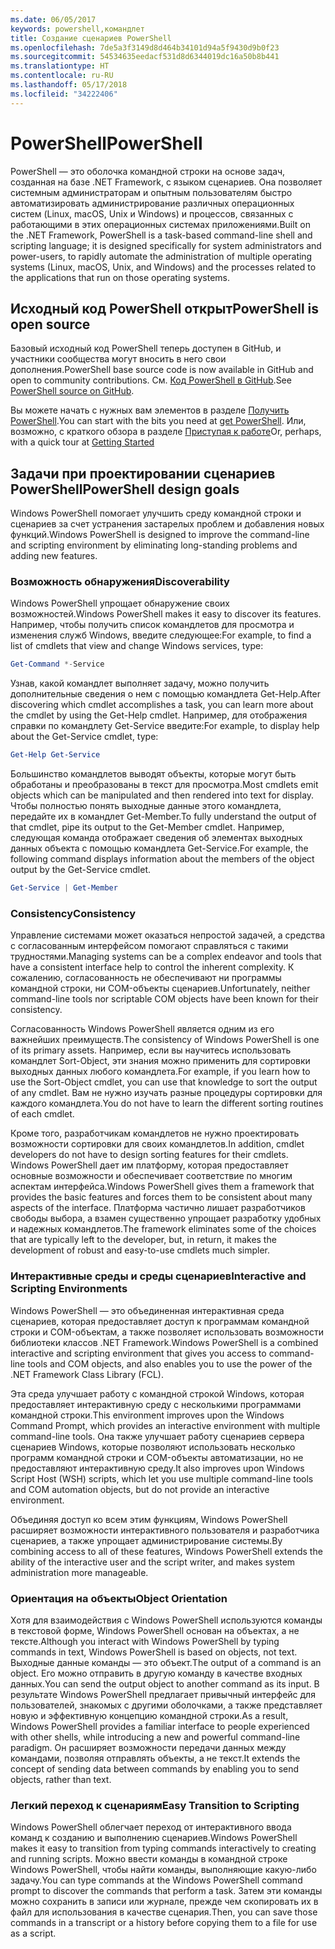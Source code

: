 ```yaml
---
ms.date: 06/05/2017
keywords: powershell,командлет
title: Создание сценариев PowerShell
ms.openlocfilehash: 7de5a3f3149d8d464b34101d94a5f9430d9b0f23
ms.sourcegitcommit: 54534635eedacf531d8d6344019dc16a50b8b441
ms.translationtype: HT
ms.contentlocale: ru-RU
ms.lasthandoff: 05/17/2018
ms.locfileid: "34222406"
---
```

# <a name="powershell"></a><span data-ttu-id="fe522-103">PowerShell</span><span class="sxs-lookup"><span data-stu-id="fe522-103">PowerShell</span></span>

<span data-ttu-id="fe522-104">PowerShell — это оболочка командной строки на основе задач, созданная на базе .NET Framework, с языком сценариев. Она позволяет системным администраторам и опытным пользователям быстро автоматизировать администрирование различных операционных систем (Linux, macOS, Unix и Windows) и процессов, связанных с работающими в этих операционных системах приложениями.</span><span class="sxs-lookup"><span data-stu-id="fe522-104">Built on the .NET Framework, PowerShell is a task-based command-line shell and scripting language; it is designed specifically for system administrators and power-users, to rapidly automate the administration of multiple operating systems (Linux, macOS, Unix, and Windows) and the processes related to the applications that run on those operating systems.</span></span>

## <a name="powershell-is-open-source"></a><span data-ttu-id="fe522-105">Исходный код PowerShell открыт</span><span class="sxs-lookup"><span data-stu-id="fe522-105">PowerShell is open source</span></span>

<span data-ttu-id="fe522-106">Базовый исходный код PowerShell теперь доступен в GitHub, и участники сообщества могут вносить в него свои дополнения.</span><span class="sxs-lookup"><span data-stu-id="fe522-106">PowerShell base source code is now available in GitHub and open to community contributions.</span></span> <span data-ttu-id="fe522-107">См. [Код PowerShell в GitHub](https://github.com/powershell/powershell).</span><span class="sxs-lookup"><span data-stu-id="fe522-107">See [PowerShell source on GitHub](https://github.com/powershell/powershell).</span></span>

<span data-ttu-id="fe522-108">Вы можете начать с нужных вам элементов в разделе [Получить PowerShell](https://github.com/PowerShell/PowerShell#get-powershell).</span><span class="sxs-lookup"><span data-stu-id="fe522-108">You can start with the bits you need at [get PowerShell](https://github.com/PowerShell/PowerShell#get-powershell).</span></span>
<span data-ttu-id="fe522-109">Или, возможно, с краткого обзора в разделе [Приступая к работе](https://github.com/PowerShell/PowerShell/blob/master/docs/learning-powershell)</span><span class="sxs-lookup"><span data-stu-id="fe522-109">Or, perhaps, with a quick tour at [Getting Started](https://github.com/PowerShell/PowerShell/blob/master/docs/learning-powershell)</span></span>

## <a name="powershell-design-goals"></a><span data-ttu-id="fe522-110">Задачи при проектировании сценариев PowerShell</span><span class="sxs-lookup"><span data-stu-id="fe522-110">PowerShell design goals</span></span>
<span data-ttu-id="fe522-111">Windows PowerShell помогает улучшить среду командной строки и сценариев за счет устранения застарелых проблем и добавления новых функций.</span><span class="sxs-lookup"><span data-stu-id="fe522-111">Windows PowerShell is designed to improve the command-line and scripting environment by eliminating long-standing problems and adding new features.</span></span>

### <a name="discoverability"></a><span data-ttu-id="fe522-112">Возможность обнаружения</span><span class="sxs-lookup"><span data-stu-id="fe522-112">Discoverability</span></span>
<span data-ttu-id="fe522-113">Windows PowerShell упрощает обнаружение своих возможностей.</span><span class="sxs-lookup"><span data-stu-id="fe522-113">Windows PowerShell makes it easy to discover its features.</span></span> <span data-ttu-id="fe522-114">Например, чтобы получить список командлетов для просмотра и изменения служб Windows, введите следующее:</span><span class="sxs-lookup"><span data-stu-id="fe522-114">For example, to find a list of cmdlets that view and change Windows services, type:</span></span>

```powershell
Get-Command *-Service
```

<span data-ttu-id="fe522-115">Узнав, какой командлет выполняет задачу, можно получить дополнительные сведения о нем с помощью командлета Get-Help.</span><span class="sxs-lookup"><span data-stu-id="fe522-115">After discovering which cmdlet accomplishes a task, you can learn more about the cmdlet by using the Get-Help cmdlet.</span></span> <span data-ttu-id="fe522-116">Например, для отображения справки по командлету Get-Service введите:</span><span class="sxs-lookup"><span data-stu-id="fe522-116">For example, to display help about the Get-Service cmdlet, type:</span></span>

```powershell
Get-Help Get-Service
```
<span data-ttu-id="fe522-117">Большинство командлетов выводят объекты, которые могут быть обработаны и преобразованы в текст для просмотра.</span><span class="sxs-lookup"><span data-stu-id="fe522-117">Most cmdlets emit objects which can be manipulated and then rendered into text for display.</span></span> <span data-ttu-id="fe522-118">Чтобы полностью понять выходные данные этого командлета, передайте их в командлет Get-Member.</span><span class="sxs-lookup"><span data-stu-id="fe522-118">To fully understand the output of that cmdlet, pipe its output to the Get-Member cmdlet.</span></span> <span data-ttu-id="fe522-119">Например, следующая команда отображает сведения об элементах выходных данных объекта с помощью командлета Get-Service.</span><span class="sxs-lookup"><span data-stu-id="fe522-119">For example, the following command displays information about the members of the object output by the Get-Service cmdlet.</span></span>

```powershell
Get-Service | Get-Member
```

### <a name="consistency"></a><span data-ttu-id="fe522-120">Consistency</span><span class="sxs-lookup"><span data-stu-id="fe522-120">Consistency</span></span>
<span data-ttu-id="fe522-121">Управление системами может оказаться непростой задачей, а средства с согласованным интерфейсом помогают справляться с такими трудностями.</span><span class="sxs-lookup"><span data-stu-id="fe522-121">Managing systems can be a complex endeavor and tools that have a consistent interface help to control the inherent complexity.</span></span> <span data-ttu-id="fe522-122">К сожалению, согласованность не обеспечивают ни программы командной строки, ни COM-объекты сценариев.</span><span class="sxs-lookup"><span data-stu-id="fe522-122">Unfortunately, neither command-line tools nor scriptable COM objects have been known for their consistency.</span></span>

<span data-ttu-id="fe522-123">Согласованность Windows PowerShell является одним из его важнейших преимуществ.</span><span class="sxs-lookup"><span data-stu-id="fe522-123">The consistency of Windows PowerShell is one of its primary assets.</span></span> <span data-ttu-id="fe522-124">Например, если вы научитесь использовать командлет Sort-Object, эти знания можно применить для сортировки выходных данных любого командлета.</span><span class="sxs-lookup"><span data-stu-id="fe522-124">For example, if you learn how to use the Sort-Object cmdlet, you can use that knowledge to sort the output of any cmdlet.</span></span> <span data-ttu-id="fe522-125">Вам не нужно изучать разные процедуры сортировки для каждого командлета.</span><span class="sxs-lookup"><span data-stu-id="fe522-125">You do not have to learn the different sorting routines of each cmdlet.</span></span>

<span data-ttu-id="fe522-126">Кроме того, разработчикам командлетов не нужно проектировать возможности сортировки для своих командлетов.</span><span class="sxs-lookup"><span data-stu-id="fe522-126">In addition, cmdlet developers do not have to design sorting features for their cmdlets.</span></span> <span data-ttu-id="fe522-127">Windows PowerShell дает им платформу, которая предоставляет основные возможности и обеспечивает соответствие по многим аспектам интерфейса.</span><span class="sxs-lookup"><span data-stu-id="fe522-127">Windows PowerShell gives them a framework that provides the basic features and forces them to be consistent about many aspects of the interface.</span></span> <span data-ttu-id="fe522-128">Платформа частично лишает разработчиков свободы выбора, а взамен существенно упрощает разработку удобных и надежных командлетов.</span><span class="sxs-lookup"><span data-stu-id="fe522-128">The framework eliminates some of the choices that are typically left to the developer, but, in return, it makes the development of robust and easy-to-use cmdlets much simpler.</span></span>

### <a name="interactive-and-scripting-environments"></a><span data-ttu-id="fe522-129">Интерактивные среды и среды сценариев</span><span class="sxs-lookup"><span data-stu-id="fe522-129">Interactive and Scripting Environments</span></span>
<span data-ttu-id="fe522-130">Windows PowerShell — это объединенная интерактивная среда сценариев, которая предоставляет доступ к программам командной строки и COM-объектам, а также позволяет использовать возможности библиотеки классов .NET Framework.</span><span class="sxs-lookup"><span data-stu-id="fe522-130">Windows PowerShell is a combined interactive and scripting environment that gives you access to command-line tools and COM objects, and also enables you to use the power of the .NET Framework Class Library (FCL).</span></span>

<span data-ttu-id="fe522-131">Эта среда улучшает работу с командной строкой Windows, которая предоставляет интерактивную среду с несколькими программами командной строки.</span><span class="sxs-lookup"><span data-stu-id="fe522-131">This environment improves upon the Windows Command Prompt, which provides an interactive environment with multiple command-line tools.</span></span> <span data-ttu-id="fe522-132">Она также улучшает работу сценариев сервера сценариев Windows, которые позволяют использовать несколько программ командной строки и COM-объекты автоматизации, но не предоставляют интерактивную среду.</span><span class="sxs-lookup"><span data-stu-id="fe522-132">It also improves upon Windows Script Host (WSH) scripts, which let you use multiple command-line tools and COM automation objects, but do not provide an interactive environment.</span></span>

<span data-ttu-id="fe522-133">Объединяя доступ ко всем этим функциям, Windows PowerShell расширяет возможности интерактивного пользователя и разработчика сценариев, а также упрощает администрирование системы.</span><span class="sxs-lookup"><span data-stu-id="fe522-133">By combining access to all of these features, Windows PowerShell extends the ability of the interactive user and the script writer, and makes system administration more manageable.</span></span>

### <a name="object-orientation"></a><span data-ttu-id="fe522-134">Ориентация на объекты</span><span class="sxs-lookup"><span data-stu-id="fe522-134">Object Orientation</span></span>
<span data-ttu-id="fe522-135">Хотя для взаимодействия с Windows PowerShell используются команды в текстовой форме, Windows PowerShell основан на объектах, а не тексте.</span><span class="sxs-lookup"><span data-stu-id="fe522-135">Although you interact with Windows PowerShell by typing commands in text, Windows PowerShell is based on objects, not text.</span></span> <span data-ttu-id="fe522-136">Выходные данные команды — это объект.</span><span class="sxs-lookup"><span data-stu-id="fe522-136">The output of a command is an object.</span></span> <span data-ttu-id="fe522-137">Его можно отправить в другую команду в качестве входных данных.</span><span class="sxs-lookup"><span data-stu-id="fe522-137">You can send the output object to another command as its input.</span></span> <span data-ttu-id="fe522-138">В результате Windows PowerShell предлагает привычный интерфейс для пользователей, знакомых с другими оболочками, а также представляет новую и эффективную концепцию командной строки.</span><span class="sxs-lookup"><span data-stu-id="fe522-138">As a result, Windows PowerShell provides a familiar interface to people experienced with other shells, while introducing a new and powerful command-line paradigm.</span></span> <span data-ttu-id="fe522-139">Он расширяет возможности передачи данных между командами, позволяя отправлять объекты, а не текст.</span><span class="sxs-lookup"><span data-stu-id="fe522-139">It extends the concept of sending data between commands by enabling you to send objects, rather than text.</span></span>

### <a name="easy-transition-to-scripting"></a><span data-ttu-id="fe522-140">Легкий переход к сценариям</span><span class="sxs-lookup"><span data-stu-id="fe522-140">Easy Transition to Scripting</span></span>
<span data-ttu-id="fe522-141">Windows PowerShell облегчает переход от интерактивного ввода команд к созданию и выполнению сценариев.</span><span class="sxs-lookup"><span data-stu-id="fe522-141">Windows PowerShell makes it easy to transition from typing commands interactively to creating and running scripts.</span></span> <span data-ttu-id="fe522-142">Можно ввести команды в командной строке Windows PowerShell, чтобы найти команды, выполняющие какую-либо задачу.</span><span class="sxs-lookup"><span data-stu-id="fe522-142">You can type commands at the Windows PowerShell command prompt to discover the commands that perform a task.</span></span> <span data-ttu-id="fe522-143">Затем эти команды можно сохранить в записи или журнале, прежде чем скопировать их в файл для использования в качестве сценария.</span><span class="sxs-lookup"><span data-stu-id="fe522-143">Then, you can save those commands in a transcript or a history before copying them to a file for use as a script.</span></span>
